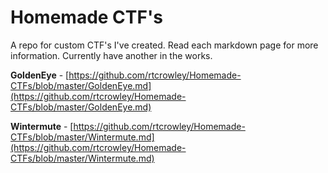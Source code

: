 # Homemade CTF's

A repo for custom CTF's I've created. Read each markdown page for more information. Currently have another in the works.

**GoldenEye** - [https://github.com/rtcrowley/Homemade-CTFs/blob/master/GoldenEye.md](https://github.com/rtcrowley/Homemade-CTFs/blob/master/GoldenEye.md)

**Wintermute** - [https://github.com/rtcrowley/Homemade-CTFs/blob/master/Wintermute.md](https://github.com/rtcrowley/Homemade-CTFs/blob/master/Wintermute.md)
